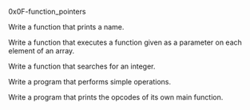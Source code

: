 0x0F-function_pointers

Write a function that prints a name.

Write a function that executes a function given as a parameter on each element of an array.

Write a function that searches for an integer.

Write a program that performs simple operations.

Write a program that prints the opcodes of its own main function.
